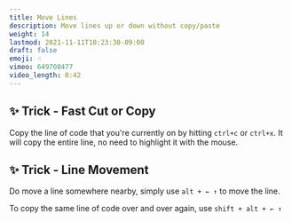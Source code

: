 ```yaml
---
title: Move Lines
description: Move lines up or down without copy/paste
weight: 14
lastmod: 2021-11-11T10:23:30-09:00
draft: false
emoji: ☝️
vimeo: 649708477
video_length: 0:42
---
```


## ✨ Trick - Fast Cut or Copy

Copy the line of code that you're currently on by hitting `ctrl+c` or `ctrl+x`. It will copy the entire line, no need to highlight it with the mouse.

## ✨ Trick - Line Movement

Do move a line somewhere nearby, simply use `alt + ← ↑` to move the line.

To copy the same line of code over and over again, use `shift + alt + ← ↑`
